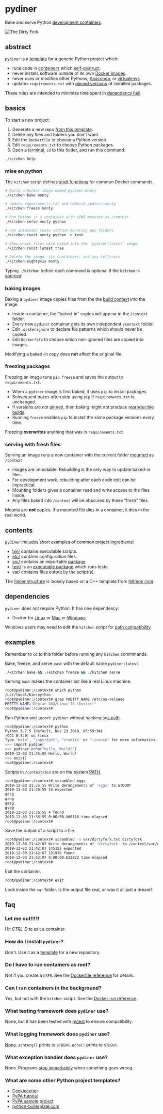 # pydiner

Bake and serve Python [development containers].

![The Dirty Fork](pydiner.jpeg)

[development containers]: https://docs.docker.com/develop/

## abstract

`pydiner` is a [template] for a generic Python project which:

- runs code in [containers] which [self-destruct].
- never installs software outside of its own [Docker images].
- never uses or modifies other Pythons, [Anaconda], or [virtualenvs].
- updates `requirements.txt` with [pinned versions] of installed packages.

These rules are intended to minimize time spent in [dependency hell].

[template]: https://help.github.com/en/articles/creating-a-repository-from-a-template
[containers]: https://en.wikipedia.org/wiki/OS-level_virtualisation
[self-destruct]: https://docs.docker.com/engine/reference/run/#clean-up---rm
[Docker images]: https://docs.docker.com/engine/docker-overview/
[Anaconda]: https://www.anaconda.com/
[virtualenvs]: https://virtualenv.pypa.io/en/latest/
[pinned versions]: https://pip.pypa.io/en/stable/user_guide/#pinned-version-numbers
[dependency hell]: https://en.wikipedia.org/wiki/Dependency_hell

## basics

To start a new project:

1. Generate a new repo [from this template].
1. Delete any files and folders you don't want.
1. Edit the `Dockerfile` to choose a Python version.
1. Edit `requirements.txt` to choose Python packages.
1. Open a [terminal], `cd` to this folder, and run this command:
```sh
./kitchen help
```

[from this template]: https://help.github.com/en/articles/creating-a-repository-from-a-template
[pip]: https://pip.pypa.io/en/stable/
[terminal]: https://en.wikipedia.org/wiki/Command-line_interface

### mise en python

The `kitchen` script defines [shell functions] for common Docker commands.
```sh
# Build a Docker image named pydiner:monty
./kitchen bake monty

# Update requirements.txt and rebuild pydiner:monty
./kitchen freeze monty

# Run Python in a container with $PWD mounted as /context
./kitchen serve monty python

# Run automated tests without mounting any folders
./kitchen runit monty python -m test

# Show which files were baked into the `pydiner:latest` image.
./kitchen runit latest tree

# Delete the image, its containers, and any leftovers
./kitchen eightysix monty
```
Typing `./kitchen` before each command is optional if the `kitchen` is [sourced].

[shell functions]: https://www.gnu.org/software/bash/manual/html_node/Shell-Functions.html
[sourced]: https://en.wikipedia.org/wiki/Source_(command)

### baking images

Baking a `pydiner` image copies files from the the [build context] into the image.

- Inside a container, the <q>baked-in</q> copies will appear in the `/context` folder.
- Every new `pydiner` container gets its own independent `/context` folder.
- Edit `.dockerignore` to declare file patterns which should never be copied.
- Edit `Dockerfile` to choose which non-ignored files are copied into images.

Modifying a baked-in copy does **not** affect the original file.

[build context]: https://docs.docker.com/engine/reference/commandline/build/

### freezing packages

Freezing an image runs `pip freeze` and saves the output to `requirements.txt`.

- When a `pydiner` image is first baked, it uses `pip` to install packages.
- Subsequent bakes often skip using `pip` if `requirements.txt` is unchanged.
- If versions are not [pinned], then baking might not produce [reproducible builds].
- Running `freeze` enables `pip` to install the same package versions every time.

Freezing **overwrites** anything that was in `requirements.txt`.

[pinned]: https://pip.pypa.io/en/stable/user_guide/#pinned-version-numbers
[reproducible builds]: https://en.wikipedia.org/wiki/Reproducible_builds

### serving with fresh files

Serving an image runs a new container with the current folder [mounted] as `/context`.

- Images are immutable. Rebuilding is the only way to update baked-in files.
- For development work, rebuilding after each code edit can be impractical.
- Mounting folders gives a container read and write access to the files inside.
- Any files baked into `/context` will be obscured by these <q>fresh</q> files.

Mounts are **not** copies. If a mounted file dies in a container, it dies in the real world.

[mounted]: https://docs.docker.com/storage/bind-mounts/

## contents

`pydiner` includes short examples of common project ingredients:

- [bin/](bin) contains executable scripts.
- [etc/](etc) contains configuration files.
- [src/](src) contains an importable [package].
- [test/](test) is an [executable package] which runs tests.
- [var/](var) contains files output by the script(s).

The [folder structure] is loosely based on a C++ template from [hiltmon.com].

[package]: https://docs.python.org/3/tutorial/modules.html#packages
[executable package]: https://docs.python.org/3/library/__main__.html
[folder structure]: https://en.wikipedia.org/wiki/Directory_structure
[hiltmon.com]: https://hiltmon.com/blog/2013/07/03/a-simple-c-plus-plus-project-structure/

## dependencies

`pydiner` does not require Python. It has one dependency:

- Docker for [Linux] or [Mac] or [Windows]

Windows users may need to edit the `kitchen` script for [path compatibility].

[Linux]: https://docs.docker.com/install/
[Mac]: https://docs.docker.com/docker-for-mac/install/
[Windows]: https://docs.docker.com/docker-for-windows/
[path compatibility]: https://en.wikipedia.org/wiki/Path_(computing)#MS-DOS/Microsoft_Windows_style

## examples

Remember to `cd` to this folder before running any `kitchen` commmands.

Bake, freeze, and serve `bash` with the default name `pydiner:latest`.
```sh
./kitchen bake && ./kitchen freeze && ./kitchen serve
```

Serving `bash` makes the container act like a real Linux machine.
```sh
root@pydiner:/context# which python
/usr/local/bin/python
root@pydiner:/context# grep PRETTY_NAME /etc/os-release
PRETTY_NAME="Debian GNU/Linux 10 (buster)"
root@pydiner:/context#
```

Run Python and `import pydiner` without hacking [sys.path].
```sh
root@pydiner:/context# python
Python 3.7.5 (default, Nov 23 2019, 05:59:34)
[GCC 8.3.0] on linux
Type "help", "copyright", "credits" or "license" for more information.
>>> import pydiner
>>> pydiner.echo("Hello, World!")
2019-12-03 21:35:05 Hello, World!
>>> exit()
root@pydiner:/context#
```

Scripts in `/context/bin` are on the system [PATH].
```sh
root@pydiner:/context# scrambled eggs
2019-12-03 21:36:55 Write derangements of 'eggs' to STDOUT
2019-12-03 21:36:55 10 expected
gesg
gseg
gesg
gseg
2019-12-03 21:36:55 4 found
2019-12-03 21:36:55 0:00:00.000116 time elapsed
root@pydiner:/context#
```

Save the output of a script to a file.
```sh
root@pydiner:/context# scrambled -o var/dirtyfork.txt dirtyfork
2019-12-03 21:42:07 Write derangements of 'dirtyfork' to /context/var/dirtyfork.txt
2019-12-03 21:42:07 145152 expected
2019-12-03 21:42:07 101976 found
2019-12-03 21:42:07 0:00:00.632822 time elapsed
root@pydiner:/context#
```

Exit the container.
```sh
root@pydiner:/context# exit
```

Look inside the `var` folder. Is the output file real, or was it all just a dream?

[sys.path]: https://docs.python.org/3/library/sys.html#sys.path
[PATH]: https://en.wikipedia.org/wiki/PATH_(variable)


## faq

### Let me out!!!1!

Hit *CTRL-D* to exit a container.

### How do I install `pydiner`?

Don't. Use it as a [template] for a new repository.

[template]: https://help.github.com/en/articles/creating-a-repository-from-a-template

### Do I have to run containers as root?

Not if you create a `USER`. See the [Dockerfile reference] for details.

[Dockerfile reference]: https://docs.docker.com/engine/reference/builder/

### Can I run containers in the background?

Yes, but not with the `kitchen` script. See the [Docker run reference].

[Docker run reference]: https://docs.docker.com/engine/reference/run/

### What testing framework does `pydiner` use?

None, but it has been tested with [pytest] to ensure compatibility.

[pytest]: https://docs.pytest.org/en/latest/

### What logging framework does `pydiner` use?

[None]. `achtung()` prints to `STDERR`. `echo()` prints to `STDOUT`.

[None]: https://12factor.net/logs

### What exception handler does `pydiner` use?

None. Programs [stop immediately] when something goes wrong.

[stop immediately]: https://global.toyota/en/company/vision-and-philosophy/production-system/

### What are some other Python project templates?

- [Cookiecutter](https://github.com/cookiecutter/cookiecutter)
- [PyPA tutorial](https://packaging.python.org/tutorials/packaging-projects/)
- [PyPA sample project](https://github.com/pypa/sampleproject)
- [python-boilerplate.com](https://www.python-boilerplate.com)
